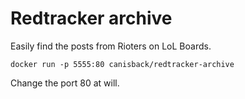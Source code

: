 # Redtracker archive

Easily find the posts from Rioters on LoL Boards.

```
docker run -p 5555:80 canisback/redtracker-archive
```

Change the port 80 at will.